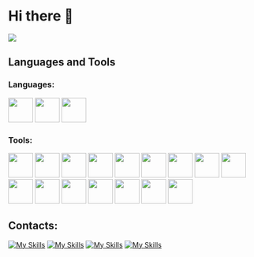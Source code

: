 # Hi there 👋
<img src="https://komarev.com/ghpvc/?username=SVcheburator&style=for-the-badge">


## Languages and Tools
### Languages:
<div>
  <img width="50" src="https://skillicons.dev/icons?i=python">
  <img width="50" src="https://skillicons.dev/icons?i=cpp">
  <img width="50" src="https://img.icons8.com/?size=512&id=59952&format=png"/>
</div>


### Tools:
<div>
  <img width="50" src="https://skillicons.dev/icons?i=django">
  <img width="50" src="https://skillicons.dev/icons?i=fastapi">
  <img width="50" src="https://skillicons.dev/icons?i=docker">
  <img width="50" src="https://skillicons.dev/icons?i=html">
  <img width="50" src="https://skillicons.dev/icons?i=css">
  <img width="50" src="https://skillicons.dev/icons?i=postgres">
  <img width="50" src="https://skillicons.dev/icons?i=mongodb">
  <img width="50" src="https://skillicons.dev/icons?i=sqlite">
  <img width="50" src="https://skillicons.dev/icons?i=rabbitmq">
  <img width="50" src="https://skillicons.dev/icons?i=redis">
  <img width="50" src="https://skillicons.dev/icons?i=regex">
  <img width="50" src="https://skillicons.dev/icons?i=github">
  <img width="50" src="https://skillicons.dev/icons?i=vscode">
  <img width="50" src="https://img.icons8.com/dusk/64/dbeaver.png"/>
  <img width="50"src="https://img.icons8.com/fluency/48/console.png">
  <img width="50" src="https://skillicons.dev/icons?i=stackoverflow">
</div>


## Contacts:
[![My Skills](https://skillicons.dev/icons?i=linkedin)](https://www.linkedin.com/in/sasha-danylenko-9a7a0b287/)
[![My Skills](https://skillicons.dev/icons?i=discord)](https://discord.com/users/CHEBURATOR#3764/)
[![My Skills](https://skillicons.dev/icons?i=instagram)](https://www.instagram.com/danylenko_sasha/)
[![My Skills](https://skillicons.dev/icons?i=twitter)](https://twitter.com/SV_CHEBURATOR)

